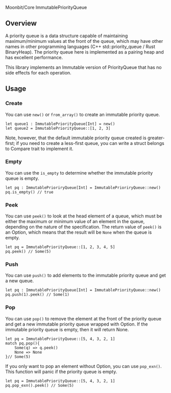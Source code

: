 Moonbit/Core ImmutablePriorityQueue

## Overview

A priority queue is a data structure capable of maintaining maximum/minimum values at the front of the queue, which may have other names in other programming languages (C++ std::priority_queue / Rust BinaryHeap). The priority queue here is implemented as a pairing heap and has excellent performance.

This library implements an Immutable version of PriorityQueue that has no side effects for each operation.

## Usage

### Create

You can use `new()` or `from_array()` to create an immutable priority queue.

```moonbit
let queue1 : ImmutablePriorityQueue[Int] = new()
let queue2 = ImmutablePriorityQueue::[1, 2, 3]
```

Note, however, that the default immutable priority queue created is greater-first; if you need to create a less-first queue, you can write a struct belongs to Compare trait to implement it.

### Empty

You can use the `is_empty` to determine whether the immutable priority queue is empty.

```moonbit
let pq : ImmutablePrioriryQueue[Int] = ImmutablePrioriryQueue::new()
pq.is_empty() // true
```

### Peek

You can use `peek()` to look at the head element of a queue, which must be either the maximum or minimum value of an element in the queue, depending on the nature of the specification. The return value of `peek()` is an Option, which means that the result will be `None` when the queue is empty.

```moonbit
let pq = ImmutablePriorityQueue::[1, 2, 3, 4, 5]
pq.peek() // Some(5)
```

### Push

You can use `push()` to add elements to the immutable priority queue and get a new queue.

```moonbit
let pq : ImmutablePriorityQueue[Int] = ImmutablePriorityQueue::new()
pq.push(1).peek() // Some(1)
```

### Pop

You can use `pop()` to remove the element at the front of the priority queue and get a new immutable priority queue wrapped with Option. If the immutable priority queue is empty, then it will return None.

```moonbit
let pq = ImmutablePriorityQueue::[5, 4, 3, 2, 1]
match pq.pop(){
    Some(q) => q.peek()
    None => None
}// Some(5)
```

If you only want to pop an element without Option, you can use `pop_exn()`.
This function will panic if the priority queue is empty.

```moonbit
let pq = ImmutablePriorityQueue::[5, 4, 3, 2, 1]
pq.pop_exn().peek() // Some(5)
```
